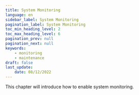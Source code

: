 ```yaml
---
title: System Monitoring
language: en
sidebar_label: System Monitoring
pagination_label: System Monitoring
toc_min_heading_level: 2
toc_max_heading_level: 6
pagination_prev: null
pagination_next: null
keywords:
    - monitoring
    - maintenance
draft: false
last_update:
    date: 08/12/2022
---
```


This chapter will introduce how to enable system monitoring.
